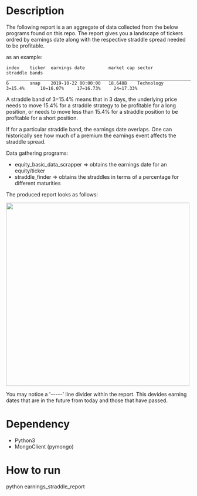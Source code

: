 # Description

The following report is a an aggregate of data collected from the below programs found on this repo.
The report gives you a landscape of tickers ordred by earnings date along with the respective straddle
spread needed to be profitable.

as an example:

```
index    ticker  earnings date         market cap sector                        straddle bands
______________________________________________________________________________________________________________________________________________________
6        snap    2019-10-22 00:00:00   18.648B    Technology                    3=15.4%      10=16.07%     17=16.73%     24=17.33%     
```

A straddle band of 3=15.4% means that in 3 days, the underlying price needs to move 15.4% for a straddle strategy to be profitable for a long
position, or needs to move less than 15.4% for a straddle position to be profitable for a short position.


If for a particular straddle band, the earnings date overlaps. One can historically see how much of a premium the earnings event affects the
straddle spread.


Data gathering programs:

* equity_basic_data_scrapper => obtains the earnings date for an equity/ticker
* straddle_finder => obtains the straddles in terms of a percentage for different maturities

The produced report looks as follows:

<img src="https://i.imgur.com/Ma16anN.jpg" width="500">

You may notice a '-----' line divider within the report. This devides earning dates that are in the future from today and those that have passed.

# Dependency

* Python3
* MongoClient (pymongo)

# How to run

python earnings_straddle_report


